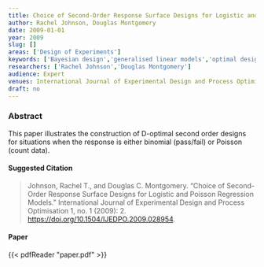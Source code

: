 ```yaml
---
title: Choice of Second-Order Response Surface Designs for Logistic and Poisson Regression Models
author: Rachel Johnson, Douglas Montgomery
date: 2009-01-01
year: 2009
slug: []
areas: ['Design of Experiments']
keywords: ['Bayesian design','generalised linear models','optimal design','response surface methods']
researchers: ['Rachel Johnson','Douglas Montgomery']
audience: Expert
venues: International Journal of Experimental Design and Process Optimisation
draft: no
---
```




### Abstract
This paper illustrates the construction of D-optimal second order designs for situations when the response is either binomial (pass/fail) or Poisson (count data).

#### Suggested Citation
> Johnson, Rachel T., and Douglas C. Montgomery. “Choice of Second-Order Response Surface Designs for Logistic and Poisson Regression Models.” International Journal of Experimental Design and Process Optimisation 1, no. 1 (2009): 2. https://doi.org/10.1504/IJEDPO.2009.028954.



#### Paper
{{< pdfReader "paper.pdf" >}}


